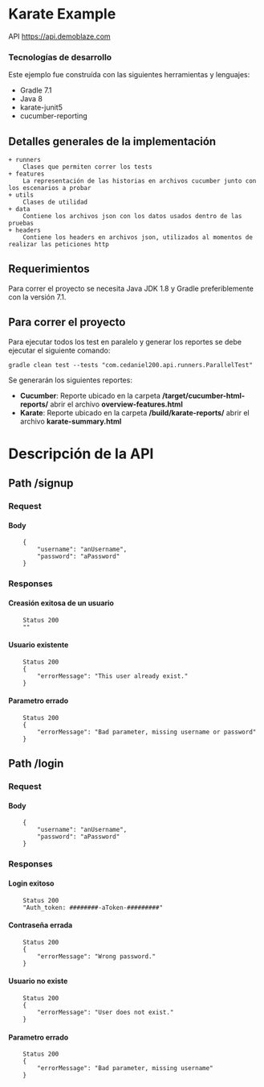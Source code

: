 # Karate Example

API https://api.demoblaze.com

### Tecnologías de desarrollo
Este ejemplo fue construída con las siguientes herramientas y lenguajes:

* Gradle 7.1
* Java 8
* karate-junit5
* cucumber-reporting

## Detalles generales de la implementación

````
+ runners
    Clases que permiten correr los tests
+ features
    La representación de las historias en archivos cucumber junto con los escenarios a probar
+ utils
    Clases de utilidad
+ data
    Contiene los archivos json con los datos usados dentro de las pruebas
+ headers
    Contiene los headers en archivos json, utilizados al momentos de realizar las peticiones http
````

## Requerimientos

Para correr el proyecto se necesita Java JDK 1.8 y Gradle preferiblemente con la versión 7.1.

## Para correr el proyecto

Para ejecutar todos los test en paralelo y generar los reportes se debe ejecutar el siguiente comando:

    gradle clean test --tests "com.cedaniel200.api.runners.ParallelTest"

Se generarán los siguientes reportes:
* **Cucumber**: Reporte ubicado en la carpeta **/target/cucumber-html-reports/**  abrir el archivo **overview-features.html**
* **Karate**: Reporte ubicado en la carpeta **/build/karate-reports/** abrir el archivo **karate-summary.html**

# Descripción de la API

## Path /signup

### Request
#### Body
````
    {
        "username": "anUsername",
        "password": "aPassword"
    }
````
### Responses
#### Creasión exitosa de un usuario
````
    Status 200
    ""
````

#### Usuario existente
````
    Status 200
    {
	    "errorMessage": "This user already exist."
    }
````

#### Parametro errado
````
    Status 200
    {
	    "errorMessage": "Bad parameter, missing username or password"
    }
````

## Path /login

### Request
#### Body
````
    {
        "username": "anUsername",
        "password": "aPassword"
    }
````
### Responses
#### Login exitoso
````
    Status 200
    "Auth_token: ########-aToken-#########"
````

#### Contraseña errada
````
    Status 200
    {
        "errorMessage": "Wrong password."
    }
````

#### Usuario no existe
````
    Status 200
    {
        "errorMessage": "User does not exist."
    }
````

#### Parametro errado
````
    Status 200
    {
        "errorMessage": "Bad parameter, missing username"
    }
````
